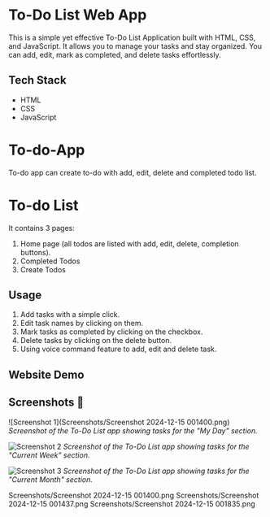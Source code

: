 # To-Do List Web App

This is a simple yet effective To-Do List Application built with HTML, CSS, and JavaScript. It allows you to manage your tasks and stay organized. You can add, edit, mark as completed, and delete tasks effortlessly.

## Tech Stack

- HTML
- CSS 
- JavaScript

# To-do-App
To-do app can create to-do with add, edit, delete and completed todo list.

# To-do List
It contains 3 pages:
1. Home page (all todos are listed with add, edit, delete, completion buttons).
2. Completed Todos
3. Create Todos

## Usage
 1. Add tasks with a simple click.
 2. Edit task names by clicking on them.
 3. Mark tasks as completed by clicking on the checkbox.
 4. Delete tasks by clicking on the delete button.
 5. Using voice command feature to add, edit and delete task.

## Website Demo
 ## Screenshots 📸

![Screenshot 1](Screenshots/Screenshot 2024-12-15 001400.png)
*Screenshot of the To-Do List app showing tasks for the "My Day" section.*

![Screenshot 2](screenshots/Screenshot_1.png)
*Screenshot of the To-Do List app showing tasks for the "Current Week" section.*

![Screenshot 3](screenshots/Screenshot_3.png)
*Screenshot of the To-Do List app showing tasks for the "Current Month" section.*


Screenshots/Screenshot 2024-12-15 001400.png
Screenshots/Screenshot 2024-12-15 001437.png
Screenshots/Screenshot 2024-12-15 001835.png


